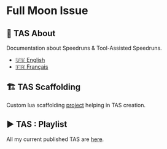 # Full Moon Issue

## 📖 TAS About

Documentation about Speedruns & Tool-Assisted Speedruns.

- [🇺🇸 English](https://fullmoonissue.github.io/tas-about-v2-en.pdf?last_version=2022-12-11)
- [🇫🇷 Français](https://fullmoonissue.github.io/tas-about-v2-fr.pdf?last_version=2022-12-11)

## 🏗️ TAS Scaffolding

Custom lua scaffolding [project](https://github.com/fullmoonissue/tas-scaffolding) helping in TAS creation.

## ▶️ TAS : Playlist

All my current published TAS are [here](https://youtube.com/playlist?list=PLOritzM6b1Y_XC8kF1H1geVW2fAlfaBZA).

